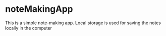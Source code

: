# noteMakingApp
This is a simple note-making app.
Local storage is used for saving the notes locally in the computer
